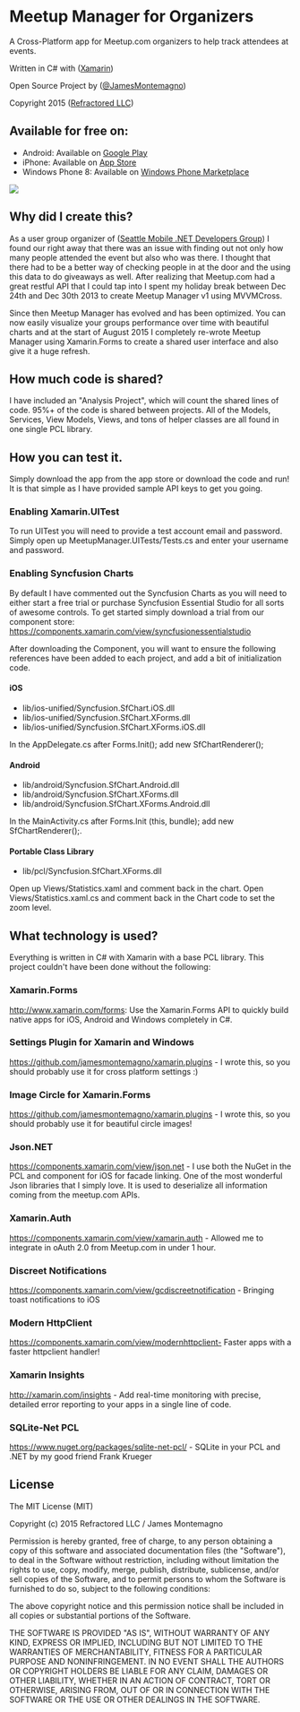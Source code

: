 Meetup Manager for Organizers
===========

A Cross-Platform app for Meetup.com organizers to help track attendees at events.

Written in C# with ([Xamarin](http://www.xamarin.com)) 

Open Source Project by ([@JamesMontemagno](http://www.twitter.com/jamesmontemagno)) 

Copyright 2015 ([Refractored LLC](http://www.refractored.com))

## Available for free on:
* Android: Available on [Google Play](https://play.google.com/store/apps/details?id=com.refractored.meetupmanager)
* iPhone: Available on [App Store](https://itunes.apple.com/us/app/meetup-manager-for-organizers/id796213890?ls=1&mt=8)
* Windows Phone 8: Available on [Windows Phone Marketplace](http://www.windowsphone.com/en-us/store/app/meetup-manager-for-organizers/38ef03e9-3dfe-4150-b797-5ec9ed81b8cd)

![](Art/promo.png)


## Why did I create this?
As a user group organizer of ([Seattle Mobile .NET Developers Group](http://www.meetup.com/SeattleMobileDevelopers/)) I found our right away that there was an issue with finding out not only how many people attended the event but also who was there. I thought that there had to be a better way of checking people in at the door and the using this data to do giveaways as well. After realizing that Meetup.com had a great restful API that I could tap into I spent my holiday break between Dec 24th and Dec 30th 2013 to create Meetup Manager v1 using MVVMCross. 

Since then Meetup Manager has evolved and has been optimized. You can now easily visualize your groups performance over time with beautiful charts and at the start of August 2015 I completely re-wrote Meetup Manager using Xamarin.Forms to create a shared user interface and also give it a huge refresh.

## How much code is shared?
I have included an "Analysis Project", which will count the shared lines of code. 95%+ of the code is shared between projects. All of the Models, Services, View Models, Views, and tons of helper classes are all found in one single PCL library. 

## How you can test it. 

Simply download the app from the app store or download the code and run! It is that simple as I have provided sample API keys to get you going.

### Enabling Xamarin.UITest

To run UITest you will need to provide a test account email and password. Simply open up MeetupManager.UITests/Tests.cs and enter your username and password.

### Enabling Syncfusion Charts

By default I have commented out the Syncfusion Charts as you will need to either start a free trial or purchase Syncfusion Essential Studio for all sorts of awesome controls. To get started simply download a trial from our component store: https://components.xamarin.com/view/syncfusionessentialstudio

After downloading the Component, you will want to ensure the following references have been added to each project, and add a bit of initialization code.

#### iOS

* lib/ios-unified/Syncfusion.SfChart.iOS.dll
* lib/ios-unified/Syncfusion.SfChart.XForms.dll
* lib/ios-unified/Syncfusion.SfChart.XForms.iOS.dll

In the AppDelegate.cs after Forms.Init(); add new SfChartRenderer();

#### Android

* lib/android/Syncfusion.SfChart.Android.dll
* lib/android/Syncfusion.SfChart.XForms.dll
* lib/android/Syncfusion.SfChart.XForms.Android.dll

In the MainActivity.cs after Forms.Init (this, bundle); add new SfChartRenderer();.

#### Portable Class Library

* lib/pcl/Syncfusion.SfChart.XForms.dll

Open up Views/Statistics.xaml and comment back in the chart. Open Views/Statistics.xaml.cs and comment back in the Chart code to set the zoom level.


## What technology is used?
Everything is written in C# with Xamarin with a base PCL library. This project couldn't have been done without the following:

### Xamarin.Forms 
http://www.xamarin.com/forms: Use the Xamarin.Forms API to quickly build native apps for iOS, Android and Windows completely in C#.

### Settings Plugin for Xamarin and Windows
https://github.com/jamesmontemagno/xamarin.plugins - I wrote this, so you should probably use it for cross platform settings :)

### Image Circle for Xamarin.Forms
https://github.com/jamesmontemagno/xamarin.plugins - I wrote this, so you should probably use it for beautiful circle images!

### Json.NET
https://components.xamarin.com/view/json.net - I use both the NuGet in the PCL and component for iOS for facade linking. One of the most wonderful Json libraries that I simply love. It is used to deserialize all information coming from the meetup.com APIs.

### Xamarin.Auth
https://components.xamarin.com/view/xamarin.auth - Allowed me to integrate in oAuth 2.0 from Meetup.com in under 1 hour. 

### Discreet Notifications
https://components.xamarin.com/view/gcdiscreetnotification - Bringing toast notifications to iOS

### Modern HttpClient
https://components.xamarin.com/view/modernhttpclient- Faster apps with a faster httpclient handler!

### Xamarin Insights
http://xamarin.com/insights - Add real-time monitoring with precise, detailed error reporting to your apps in a single line of code.

### SQLite-Net PCL
https://www.nuget.org/packages/sqlite-net-pcl/ - SQLite in your PCL and .NET by my good friend Frank Krueger


## License
The MIT License (MIT)

Copyright (c) 2015 Refractored LLC / James Montemagno

Permission is hereby granted, free of charge, to any person obtaining a copy of
this software and associated documentation files (the "Software"), to deal in
the Software without restriction, including without limitation the rights to
use, copy, modify, merge, publish, distribute, sublicense, and/or sell copies of
the Software, and to permit persons to whom the Software is furnished to do so,
subject to the following conditions:

The above copyright notice and this permission notice shall be included in all
copies or substantial portions of the Software.

THE SOFTWARE IS PROVIDED "AS IS", WITHOUT WARRANTY OF ANY KIND, EXPRESS OR
IMPLIED, INCLUDING BUT NOT LIMITED TO THE WARRANTIES OF MERCHANTABILITY, FITNESS
FOR A PARTICULAR PURPOSE AND NONINFRINGEMENT. IN NO EVENT SHALL THE AUTHORS OR
COPYRIGHT HOLDERS BE LIABLE FOR ANY CLAIM, DAMAGES OR OTHER LIABILITY, WHETHER
IN AN ACTION OF CONTRACT, TORT OR OTHERWISE, ARISING FROM, OUT OF OR IN
CONNECTION WITH THE SOFTWARE OR THE USE OR OTHER DEALINGS IN THE SOFTWARE.
